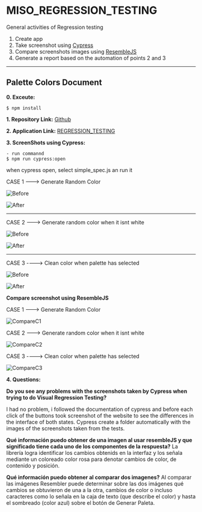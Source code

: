 # MISO_REGRESSION_TESTING
General activities of Regression testing

1. Create app
2. Take screenshot using [Cypress](https://www.cypress.io/)
3. Compare screenshots images using [ResembleJS](https://huddleeng.github.io/Resemble.js/)
4. Generate a report based on the automation of points 2 and 3

----

## Palette Colors Document

 **0. Exceute:**
  
    $ npm install

 **1. Repository Link:** [Github](https://github.com/makitodev/MISO_REGRESSION_TESTING)

 **2. Application Link:** [REGRESSION_TESTING](https://makitodev.github.io/MISO_REGRESSION_TESTING/)

 **3. ScreenShots using Cypress:**

    - run commannd 
    $ npm run cypress:open
  
when cypress open, select simple_spec.js an run it

CASE 1 ---> Generate Random Color

![Before](screenshots/C1_Before_GenerateRandomColor.png)

![After](screenshots/C1_After_GenerateRandomColor.png)

-------------
CASE 2 ---> Generate random color when it isnt white

![Before](screenshots/C2_Before_RandomColorWhenNotWhite.png)

![After](screenshots/C2_After_RandomColorWhenNotWhite.png)

-------------
CASE 3 ----> Clean color when palette has selected

![Before](screenshots/C3_Before_CleanColor.png)

![After](screenshots/C3_After_CleanColor.png)

**Compare screenshot using ResembleJS**

CASE 1 ---> Generate Random Color

![CompareC1](screenshots/C1.png)

CASE 2 ---> Generate random color when it isnt white

![CompareC2](screenshots/C2.png)

CASE 3 ----> Clean color when palette has selected

![CompareC3](screenshots/C3.png)

 **4. Questions:**

**Do you see any problems with the screenshots taken by Cypress when trying to do Visual Regression Testing?**

I had no problem, i followed the documentation of cypress and before each click of the buttons took screenshot of the website to see the differences in the interface of both states. Cypress create a folder automatically with the images of the screenshots taken from the tests.

**Qué información puedo obtener de una imagen al usar resembleJS y que significado tiene cada uno de los componentes de la respuesta?** 
La librería logra identificar los cambios obtenids en la interfaz  y los señala mediante un coloreado color rosa para denotar cambios de color, de contenido y posición.

**Qué información puedo obtener al comparar dos imagenes?**
Al comparar las imágenes Resembler puede determinar sobre las dos imágenes qué cambios se obtuvieron de una a la otra, cambios de color o incluso caracteres como lo señala en la caja de texto (que describe el color) y hasta el sombreado (color azul) sobre el botón de Generar Paleta.